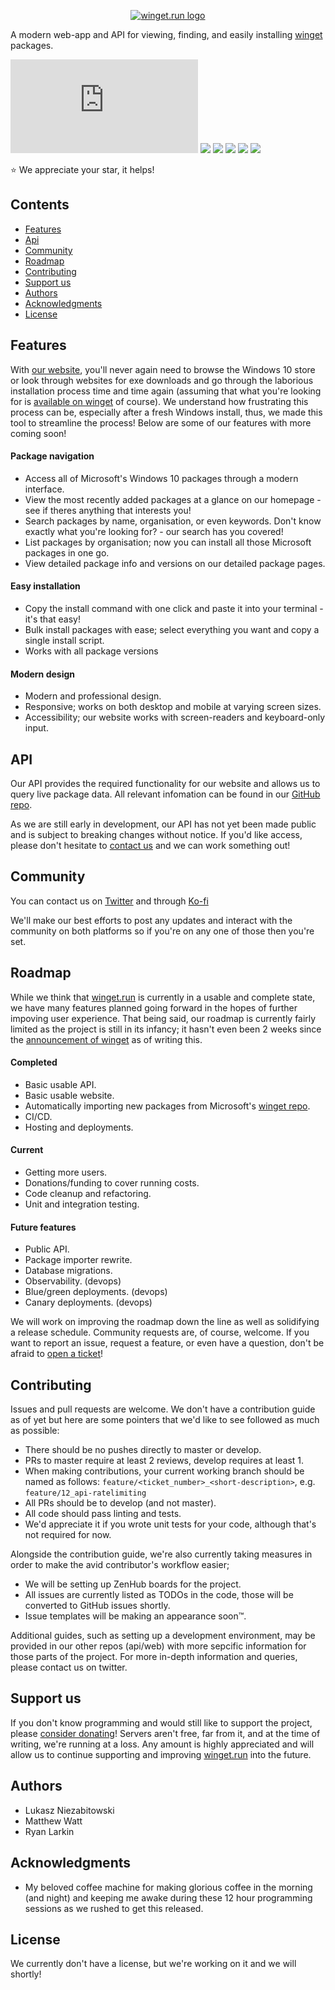 <p align="center">
  <a href="https://winget.run/">
    <img src="https://cdn.discordapp.com/attachments/697810943714918430/716269042414911558/wingetdotrun_blue_logo.png" alt="winget.run logo">
  </a>

A modern web-app and API for viewing, finding, and easily installing [winget](https://github.com/microsoft/winget-cli) packages.

[![](https://img.shields.io/website/https/winget.run?style=flat-square)]()
[![](https://img.shields.io/github/v/release/winget-run/web?style=flat-square)]()
[![](https://img.shields.io/github/workflow/status/winget-run/web/CI/CD/master?style=flat-square)]()
[![](https://img.shields.io/github/issues/winget-run/web?style=flat-square)]()
[![](https://img.shields.io/github/issues-pr/winget-run/web?style=flat-square)]()
[![](https://img.shields.io/github/license/winget-run/web?style=flat-square)]()
[![]()]()

:star: We appreciate your star, it helps!

</p>

## Contents

- [Features](#Features)
- [Api](#Api)
- [Community](#Community)
- [Roadmap](#Roadmap)
- [Contributing](#Contributing)
- [Support us](#Support-us)
- [Authors](#Authors)
- [Acknowledgments](#Acknowledgments)
- [License](#License)

## Features

With [our website](https://winget.run/), you'll never again need to browse the Windows 10 store or look through websites for exe downloads and go through the laborious installation process time and time again (assuming that what you're looking for is [available on winget](https://github.com/microsoft/winget-pkgs) of course). We understand how frustrating this process can be, especially after a fresh Windows install, thus, we made this tool to streamline the process! Below are some of our features with more coming soon!

#### Package navigation

- Access all of Microsoft's Windows 10 packages through a modern interface.
- View the most recently added packages at a glance on our homepage - see if theres anything that interests you!
- Search packages by name, organisation, or even keywords. Don't know exactly what you're looking for? - our search has you covered!
- List packages by organisation; now you can install all those Microsoft packages in one go.
- View detailed package info and versions on our detailed package pages.

#### Easy installation

- Copy the install command with one click and paste it into your terminal - it's that easy!
- Bulk install packages with ease; select everything you want and copy a single install script.
- Works with all package versions

#### Modern design

- Modern and professional design.
- Responsive; works on both desktop and mobile at varying screen sizes.
- Accessibility; our website works with screen-readers and keyboard-only input.

## API

Our API provides the required functionality for our website and allows us to query live package data. All relevant infomation can be found in our [GitHub repo](https://github.com/winget-run/api).

As we are still early in development, our API has not yet been made public and is subject to breaking changes without notice. If you'd like access, please don't hesitate to [contact us]() and we can work something out!

## Community

You can contact us on [Twitter](https://twitter.com/wingetdotrun) and through [Ko-fi](https://ko-fi.com/wingetdotrun)

We'll make our best efforts to post any updates and interact with the community on both platforms so if you're on any one of those then you're set.

## Roadmap

While we think that [winget.run](https://winget.run/) is currently in a usable and complete state, we have many features planned going forward in the hopes of further impoving user experience. That being said, our roadmap is currently fairly limited as the project is still in its infancy; it hasn't even been 2 weeks since the [announcement of winget](https://devblogs.microsoft.com/commandline/windows-package-manager-preview/) as of writing this.

#### Completed

- Basic usable API.
- Basic usable website.
- Automatically importing new packages from Microsoft's [winget repo](https://github.com/microsoft/winget-pkgs).
- CI/CD.
- Hosting and deployments.

#### Current

- Getting more users.
- Donations/funding to cover running costs.
- Code cleanup and refactoring.
- Unit and integration testing.

#### Future features

- Public API.
- Package importer rewrite.
- Database migrations.
- Observability. (devops)
- Blue/green deployments. (devops)
- Canary deployments. (devops)

We will work on improving the roadmap down the line as well as solidifying a release schedule. Community requests are, of course, welcome. If you want to report an issue, request a feature, or even have a question, don't be afraid to [open a ticket](https://github.com/winget-run/wingetdotrun/issues/new)!

## Contributing

Issues and pull requests are welcome. We don't have a contribution guide as of yet but here are some pointers that we'd like to see followed as much as possible:

- There should be no pushes directly to master or develop.
- PRs to master require at least 2 reviews, develop requires at least 1.
- When making contributions, your current working branch should be named as follows: `feature/<ticket_number>_<short-description>`, e.g. `feature/12_api-ratelimiting`
- All PRs should be to develop (and not master).
- All code should pass linting and tests.
- We'd appreciate it if you wrote unit tests for your code, although that's not required for now.

Alongside the contribution guide, we're also currently taking measures in order to make the avid contributor's workflow easier;

- We will be setting up ZenHub boards for the project.
- All issues are currently listed as TODOs in the code, those will be converted to GitHub issues shortly.
- Issue templates will be making an appearance soon™.

Additional guides, such as setting up a development environment, may be provided in our other repos (api/web) with more sepcific information for those parts of the project. For more in-depth information and queries, please contact us on twitter.

## Support us

If you don't know programming and would still like to support the project, please [consider donating](https://ko-fi.com/wingetdotrun)! Servers aren't free, far from it, and at the time of writing, we're running at a loss. Any amount is highly appreciated and will allow us to continue supporting and improving [winget.run](https://winget.run/) into the future.

## Authors

- Lukasz Niezabitowski
- Matthew Watt
- Ryan Larkin

## Acknowledgments

- My beloved coffee machine for making glorious coffee in the morning (and night) and keeping me awake during these 12 hour programming sessions as we rushed to get this released.

## License

We currently don't have a license, but we're working on it and we will shortly!
